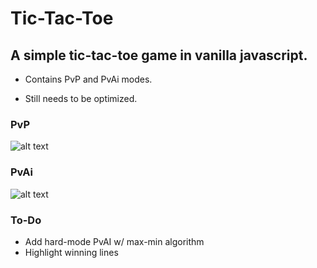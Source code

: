 # Tic-Tac-Toe

## A simple tic-tac-toe game in vanilla javascript.

* Contains PvP and PvAi modes.

* Still needs to be optimized.



### PvP
![alt text](https://github.com/ruvvet/tic-tac-toe/blob/main/img/ttt-pvp.gif)

### PvAi
![alt text](https://github.com/ruvvet/tic-tac-toe/blob/main/img/ttt-pve.gif)

### To-Do

* Add hard-mode PvAI w/ max-min algorithm
* Highlight winning lines
